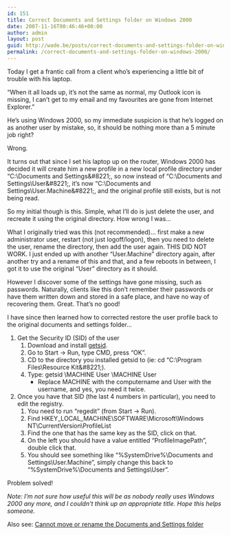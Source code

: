 ```yaml
---
id: 151
title: Correct Documents and Settings folder on Windows 2000
date: 2007-11-16T00:46:46+00:00
author: admin
layout: post
guid: http://wade.be/posts/correct-documents-and-settings-folder-on-windows-2000
permalink: /correct-documents-and-settings-folder-on-windows-2000/
---
```

<p class="lead">
  Today I get a frantic call from a client who&#8217;s experiencing a little bit of trouble with his laptop.
</p>

&#8220;When it all loads up, it&#8217;s not the same as normal, my Outlook icon is missing, I can&#8217;t get to my email and my favourites are gone from Internet Explorer.&#8221;

He&#8217;s using Windows 2000, so my immediate suspicion is that he&#8217;s logged on as another user by mistake, so, it should be nothing more than a 5 minute job right?

<!--more-->Wrong.

It turns out that since I set his laptop up on the router, Windows 2000 has decided it will create him a new profile in a new local profile directory under &#8220;C:\Documents and Settings\&#8221;, so now instead of &#8220;C:\Documents and Settings\User\&#8221;, it&#8217;s now &#8220;C:\Documents and Settings\User.Machine\&#8221;, and the original profile still exists, but is not being read.

So my initial though is this. Simple, what I&#8217;ll do is just delete the user, and recreate it using the original directory. How wrong I was&#8230;

What I originally tried was this (not recommended)&#8230; first make a new administrator user, restart (not just logoff/logon), then you need to delete the user, rename the directory, then add the user again. THIS DID NOT WORK. I just ended up with another &#8220;User.Machine&#8221; directory again, after another try and a rename of this and that, and a few reboots in between, I got it to use the original &#8220;User&#8221; directory as it should.

However I discover some of the settings have gone missing, such as passwords. Naturally, clients like this don&#8217;t remember their passwords or have them written down and stored in a safe place, and have no way of recovering them. Great. That&#8217;s no good!

I have since then learned how to corrected restore the user profile back to the original documents and settings folder&#8230;

  1. Get the Security ID (SID) of the user 
      1. Download and install [getsid](http://download.microsoft.com/download/win2000platform/getsid/1.0/nt5/en-us/getsid.exe).
      2. Go to Start -> Run, type CMD, press &#8220;OK&#8221;.
      3. CD to the directory you installed getsid to (ie: cd &#8220;C:\Program Files\Resource Kit\&#8221;).
      4. Type: getsid \\MACHINE User \\MACHINE User 
          * Replace MACHINE with the computername and User with the username, and yes, you need it twice.
  2. Once you have that SID (the last 4 numbers in particular), you need to edit the registry. 
      1. You need to run &#8220;regedit&#8221; (from Start -> Run).
      2. Find HKEY\_LOCAL\_MACHINE\SOFTWARE\Microsoft\Windows NT\CurrentVersion\ProfileList
      3. Find the one that has the same key as the SID, click on that.
      4. On the left you should have a value entitled &#8220;ProfileImagePath&#8221;, double click that.
      5. You should see something like &#8220;%SystemDrive%\Documents and Settings\User.Machine&#8221;, simply change this back to &#8220;%SystemDrive%\Documents and Settings\User&#8221;. 
        

Problem solved!

_Note: I&#8217;m not sure how useful this will be as nobody really uses Windows 2000 any more, and I couldn&#8217;t think up an appropriate title. Hope this helps someone._

Also see: [Cannot move or rename the Documents and Settings folder](http://support.microsoft.com/kb/236621)